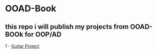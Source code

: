 # OOAD-Book

##

## this repo i will publish my projects from OOAD-BOOk for OOP/AD
1 - [Guitar Project](https://github.com/0xEbrahim/Guitar-Project)
